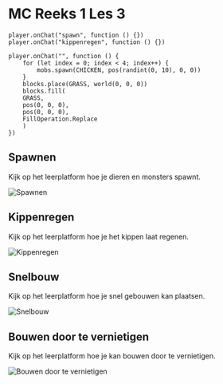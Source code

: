 # MC Reeks 1 Les 3

```template
player.onChat("spawn", function () {})
player.onChat("kippenregen", function () {})
```

```block
player.onChat("", function () {
    for (let index = 0; index < 4; index++) {
        mobs.spawn(CHICKEN, pos(randint(0, 10), 0, 0))
    }
    blocks.place(GRASS, world(0, 0, 0))
    blocks.fill(
    GRASS,
    pos(0, 0, 0),
    pos(0, 0, 0),
    FillOperation.Replace
    )
})
```

## Spawnen

Kijk op het leerplatform hoe je dieren en monsters spawnt.

![Spawnen](https://codefeverpublic.blob.core.windows.net/public-content/images/71957348b7d7626169e457f3ee303ef225e65256eb503a227c1212faa4a989b0.png)

## Kippenregen

Kijk op het leerplatform hoe je het kippen laat regenen.

![Kippenregen](https://codefeverpublic.blob.core.windows.net/public-content/images/87809b863eacf103b6be12fd7ed4112f97338240c952cdf43a4a3be5f0df29cb.png)

## Snelbouw

Kijk op het leerplatform hoe je snel gebouwen kan plaatsen.

![Snelbouw](https://codefeverpublic.blob.core.windows.net/public-content/images/9b446bbe1fc5eb802d5834534f99cd65c25cc7820da0479ad39277425d91f904.png)

## Bouwen door te vernietigen

Kijk op het leerplatform hoe je kan bouwen door te vernietigen.

![Bouwen door te vernietigen](https://codefeverpublic.blob.core.windows.net/public-content/images/0faa68d194645bc65172f6ee4c4dd3329c077b5797eece2019891cc63881a435.png)

